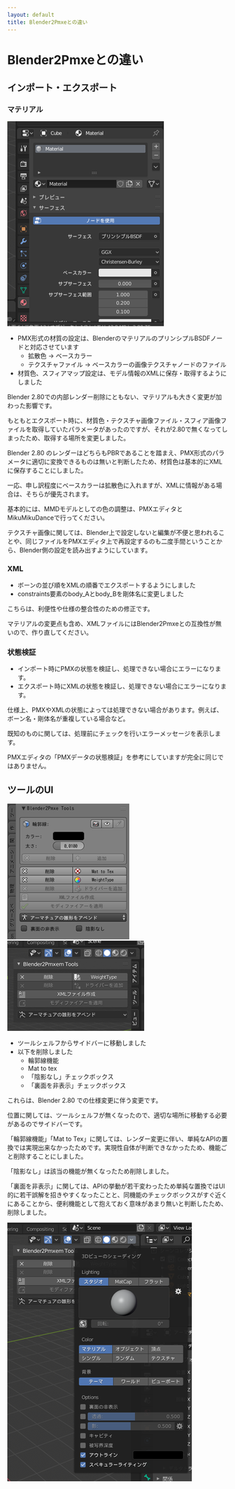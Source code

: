```yaml
---
layout: default
title: Blender2Pmxeとの違い
---
```

# Blender2Pmxeとの違い

## インポート・エクスポート

### マテリアル

![プリンシプルBSDFノード](/assets/image/misc/Blender_Material_principled_bsdf.png)

* PMX形式の材質の設定は、BlenderのマテリアルのプリンシプルBSDFノードと対応させています
  * 拡散色 → ベースカラー
  * テクスチャファイル → ベースカラーの画像テクスチャノードのファイル
* 材質色、スフィアマップ設定は、モデル情報のXMLに保存・取得するようにしました

Blender 2.80での内部レンダー削除にともない、マテリアルも大きく変更が加わった影響です。

もともとエクスポート時に、材質色・テクスチャ画像ファイル・スフィア画像ファイルを取得していたパラメータがあったのですが、それが2.80で無くなってしまったため、取得する場所を変更しました。

Blender 2.80 のレンダーはどちらもPBRであることを踏まえ、PMX形式のパラメータに適切に変換できるものは無いと判断したため、材質色は基本的にXMLに保存することにしました。

一応、申し訳程度にベースカラーは拡散色に入れますが、XMLに情報がある場合は、そちらが優先されます。

基本的には、MMDモデルとしての色の調整は、PMXエディタとMikuMikuDanceで行ってください。

テクスチャ画像に関しては、Blender上で設定しないと編集が不便と思われることや、同じファイルをPMXエディタ上で再設定するのも二度手間ということから、Blender側の設定を読み出すようにしています。

### XML

* ボーンの並び順をXMLの順番でエクスポートするようにしました
* constraints要素のbody_Aとbody_Bを剛体名に変更しました

こちらは、利便性や仕様の整合性のための修正です。

マテリアルの変更点も含め、XMLファイルにはBlender2Pmxeとの互換性が無いので、作り直してください。

### 状態検証

* インポート時にPMXの状態を検証し、処理できない場合にエラーになります。
* エクスポート時にXMLの状態を検証し、処理できない場合にエラーになります。

仕様上、PMXやXMLの状態によっては処理できない場合があります。例えば、ボーン名・剛体名が重複している場合など。

既知のものに関しては、処理前にチェックを行いエラーメッセージを表示します。

PMXエディタの「PMXデータの状態検証」を参考にしていますが完全に同じではありません。

## ツールのUI

![2.7のツールシェルフ](/assets/image/misc/changes_tool_shelf_2.7.png) ![2.8のサイドバー](/assets/image/misc/changes_side_bar_2.8.png)

* ツールシェルフからサイドバーに移動しました
* 以下を削除しました
  * 輪郭線機能
  * Mat to tex
  * 「陰影なし」チェックボックス
  * 「裏面を非表示」チェックボックス

これらは、Blender 2.80 での仕様変更に伴う変更です。

位置に関しては、ツールシェルフが無くなったので、適切な場所に移動する必要があるのでサイドバーです。

「輪郭線機能」「Mat to Tex」に関しては、レンダー変更に伴い、単純なAPIの置換では実現出来なかったためです。実現性自体が判断できなかったため、機能ごと削除することにしました。

「陰影なし」は該当の機能が無くなったため削除しました。

「裏面を非表示」に関しては、APIの挙動が若干変わったため単純な置換ではUI的に若干誤解を招きやすくなったことと、同機能のチェックボックスがすぐ近くにあることから、便利機能として抱えておく意味があまり無いと判断したため、削除しました。

![3Dビューのシェーディング](/assets/image/misc/changes_3D_view_shading.png)
